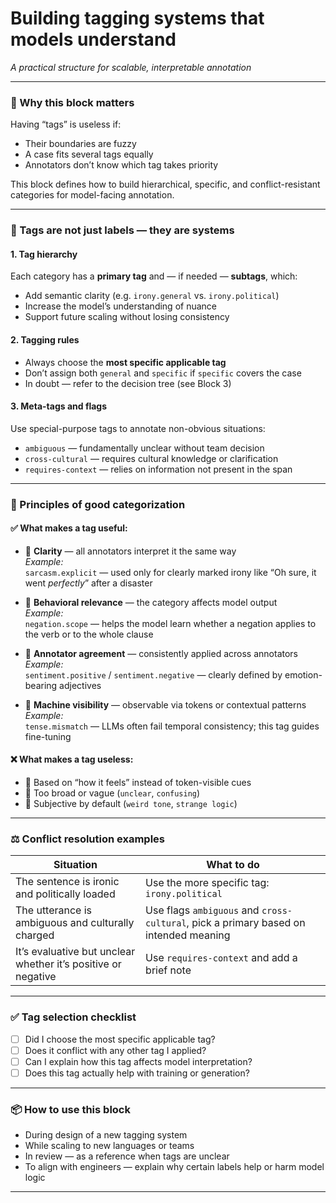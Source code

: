 # Building tagging systems that models understand  
*A practical structure for scalable, interpretable annotation*

---

### 🎯 Why this block matters

Having “tags” is useless if:

- Their boundaries are fuzzy  
- A case fits several tags equally  
- Annotators don’t know which tag takes priority

This block defines how to build hierarchical, specific, and conflict-resistant categories for model-facing annotation.

---

### 🧱 Tags are not just labels — they are systems

#### 1. **Tag hierarchy**

Each category has a **primary tag** and — if needed — **subtags**, which:

- Add semantic clarity (e.g. `irony.general` vs. `irony.political`)  
- Increase the model’s understanding of nuance  
- Support future scaling without losing consistency

#### 2. **Tagging rules**

- Always choose the **most specific applicable tag**  
- Don’t assign both `general` and `specific` if `specific` covers the case  
- In doubt — refer to the decision tree (see Block 3)

#### 3. **Meta-tags and flags**

Use special-purpose tags to annotate non-obvious situations:

- `ambiguous` — fundamentally unclear without team decision  
- `cross-cultural` — requires cultural knowledge or clarification  
- `requires-context` — relies on information not present in the span

---

### 🧠 Principles of good categorization

#### ✅ What makes a tag useful:

- 🔹 **Clarity** — all annotators interpret it the same way  
  *Example:*  
  `sarcasm.explicit` — used only for clearly marked irony like “Oh sure, it went *perfectly*” after a disaster

- 🔹 **Behavioral relevance** — the category affects model output  
  *Example:*  
  `negation.scope` — helps the model learn whether a negation applies to the verb or to the whole clause

- 🔹 **Annotator agreement** — consistently applied across annotators  
  *Example:*  
  `sentiment.positive` / `sentiment.negative` — clearly defined by emotion-bearing adjectives

- 🔹 **Machine visibility** — observable via tokens or contextual patterns  
  *Example:*  
  `tense.mismatch` — LLMs often fail temporal consistency; this tag guides fine-tuning

#### ❌ What makes a tag useless:

- 🔸 Based on “how it feels” instead of token-visible cues  
- 🔸 Too broad or vague (`unclear`, `confusing`)  
- 🔸 Subjective by default (`weird tone`, `strange logic`)

---

### ⚖️ Conflict resolution examples

| Situation                                                              | What to do                                     |
|------------------------------------------------------------------------|------------------------------------------------|
| The sentence is ironic and politically loaded                         | Use the more specific tag: `irony.political`   |
| The utterance is ambiguous and culturally charged                     | Use flags `ambiguous` and `cross-cultural`, pick a primary based on intended meaning |
| It’s evaluative but unclear whether it’s positive or negative         | Use `requires-context` and add a brief note    |

---

### ✅ Tag selection checklist

- [ ] Did I choose the most specific applicable tag?  
- [ ] Does it conflict with any other tag I applied?  
- [ ] Can I explain how this tag affects model interpretation?  
- [ ] Does this tag actually help with training or generation?

---

### 📦 How to use this block

- During design of a new tagging system  
- While scaling to new languages or teams  
- In review — as a reference when tags are unclear  
- To align with engineers — explain why certain labels help or harm model logic

---
